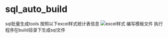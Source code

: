 # sql_auto_build
sql批量生成tools
按照以下excel样式统计表信息
![excel样式](https://github.com/zhouxuyang/online_files/blob/master/sql_auto_build_20190530235908.png.png)
编写模板文件
执行程序在build目录下生成sql文件
